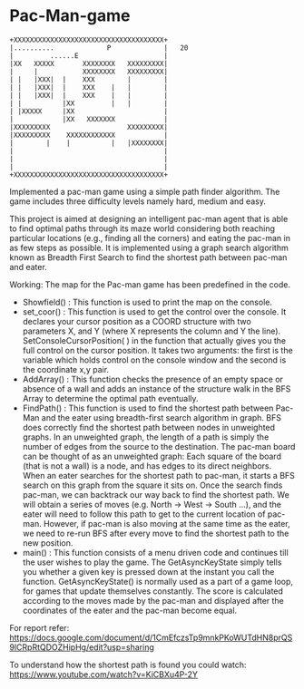 # Pac-Man-game

```
+XXXXXXXXXXXXXXXXXXXXXXXXXXXXXXXXXXXXX+  
|..........             P             |   20
|         ......E                     |
|XX   XXXXX       XXXXXXXX   XXXXXXXXX|
|     |           XXXXXXXX   XXXXXXXXX|
| |   |XXX|  |    XXX        |        |
| |   |XXX|  |    XXX    |   |        |
| |   |XXX|  |    XXX    |   |        |
| |          |XX         |   |        |
| |XXXXX     |XX                      |
|            |XX   XXXXXXX            |
|XXXXXXXXX                   XXXXXXXXX|
|XXXXXXXXX    XXXXXXXXXXXX            |
|        |    |          |   |XXXXXXXX|
|                                     |
|                                     |
|                                     |
+XXXXXXXXXXXXXXXXXXXXXXXXXXXXXXXXXXXXX+
```

Implemented a pac-man game using a simple path finder algorithm. The game includes three difficulty levels namely hard, medium and easy. 

This project is aimed at designing an intelligent pac-man agent that is able to find optimal paths through its maze world considering both reaching particular locations (e.g., finding all the corners) and eating the pac-man in as few steps as possible. It is implemented using a graph search algorithm known as Breadth First Search to find the shortest path between pac-man and eater.


Working:
The  map for the Pac-man game has been predefined in the code.
* Showfield() : This function is used to print the map on the console.
* set_coor() : This function is used to get the control over the console. It declares your cursor position as a COORD structure with two parameters X, and Y (where X represents the column and Y the line). SetConsoleCursorPosition( ) in the function that actually gives you the full control on the cursor position. It takes two arguments: the first is the variable which holds control on the console window and the second is the coordinate x,y pair.
* AddArray() : This function checks the presence of an empty space or absence of a wall and adds an instance of the structure walk in the BFS Array to determine the optimal path eventually. 
* FindPath() : This function  is used to find the shortest path between Pac-Man and the eater using breadth-first search algorithm in graph. BFS does correctly find the shortest path between nodes in unweighted graphs. In an unweighted graph, the length of a path is simply the number of edges from the source to the destination.
The pac-man board can be thought of as an unweighted graph: Each square of the board (that is not a wall) is a node, and has edges to its direct neighbors.
When an eater searches for the shortest path to pac-man, it starts a BFS search on this graph from the square it sits on. Once the search finds pac-man, we can backtrack our way back to find the shortest path. We will obtain a series of moves (e.g. North -> West -> South ...), and the eater will need to follow this path to get to the current location of pac-man.
However, if pac-man is also moving at the same time as the eater, we need to re-run BFS after every move to find the shortest path to the new position.
* main() : This function consists of a menu driven code and continues till the user wishes to play the game. The GetAsyncKeyState simply tells you whether a given key is pressed down at the instant you call the function. GetAsyncKeyState() is normally used as a part of a game loop, for games that update themselves constantly. The score is calculated according to the moves made by the pac-man and displayed after the coordinates of the eater and the pac-man become equal.

For report refer: https://docs.google.com/document/d/1CmEfczsTp9mnkPKoWUTdHN8prQS9lCRpRtQDOZHipHg/edit?usp=sharing

To understand how the shortest path is found you could watch: https://www.youtube.com/watch?v=KiCBXu4P-2Y
